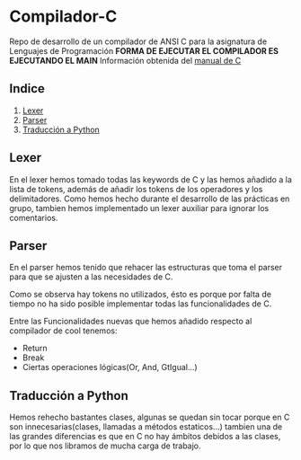 # Compilador-C
Repo de desarrollo de un compilador de ANSI C para la asignatura de Lenguajes de Programación
**FORMA DE EJECUTAR EL COMPILADOR ES EJECUTANDO EL MAIN**
Información obtenida del [manual de C](https://www.gnu.org/software/gnu-c-manual/gnu-c-manual.html) 
## Indice
1. [Lexer](#Lexer)
2. [Parser](#Parser)
3. [Traducción a Python](#Traducción-a-Python)

## Lexer
En el lexer hemos tomado todas las keywords de C y las hemos añadido a la lista de tokens, además de añadir los tokens de los operadores y los delimitadores. Como hemos hecho durante el desarrollo de las prácticas en grupo, tambien hemos implementado un lexer auxiliar para ignorar los comentarios.

## Parser
En el parser hemos tenido que rehacer las estructuras que toma el parser para que se ajusten a las necesidades de C. 

Como se observa hay tokens no utilizados, ésto es porque por falta de tiempo no ha sido posible implementar todas las funcionalidades de C.

Entre las Funcionalidades nuevas que hemos añadido respecto al compilador de cool tenemos:
- Return
- Break
- Ciertas operaciones lógicas(Or, And, GtIgual...)

## Traducción a Python
Hemos rehecho bastantes clases, algunas se quedan sin tocar porque en C son innecesarias(clases, llamadas a métodos estaticos...) tambien una de las grandes diferencias es que en C no hay ámbitos debidos a las clases, por lo que nos libramos de mucha carga de trabajo.


